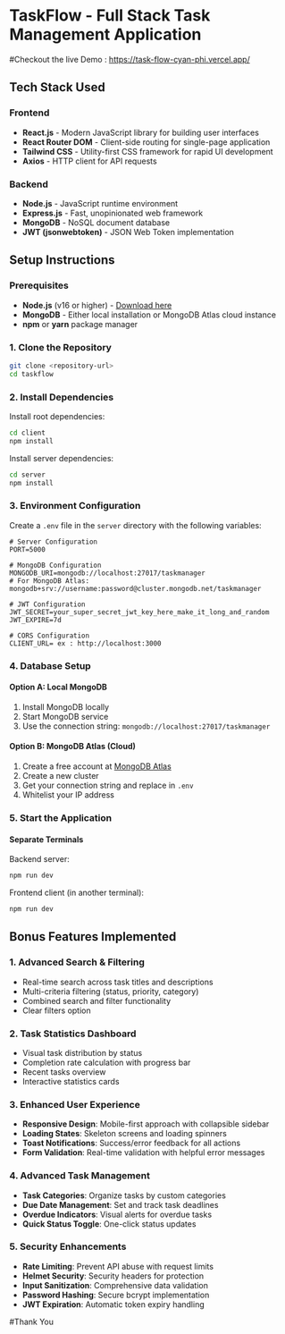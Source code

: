 # TaskFlow - Full Stack Task Management Application

#Checkout the live Demo : https://task-flow-cyan-phi.vercel.app/

## Tech Stack Used

### Frontend
- **React.js** - Modern JavaScript library for building user interfaces
- **React Router DOM** - Client-side routing for single-page application
- **Tailwind CSS** - Utility-first CSS framework for rapid UI development
- **Axios** - HTTP client for API requests

### Backend
- **Node.js** - JavaScript runtime environment
- **Express.js** - Fast, unopinionated web framework
- **MongoDB** - NoSQL document database
- **JWT (jsonwebtoken)** - JSON Web Token implementation



## Setup Instructions

### Prerequisites
- **Node.js** (v16 or higher) - [Download here](https://nodejs.org/)
- **MongoDB** - Either local installation or MongoDB Atlas cloud instance
- **npm** or **yarn** package manager

### 1. Clone the Repository
```bash
git clone <repository-url>
cd taskflow
```

### 2. Install Dependencies

Install root dependencies:
```bash
cd client
npm install
```

Install server dependencies:
```bash
cd server
npm install
```


### 3. Environment Configuration

Create a `.env` file in the `server` directory with the following variables:

```env
# Server Configuration
PORT=5000

# MongoDB Configuration
MONGODB_URI=mongodb://localhost:27017/taskmanager
# For MongoDB Atlas: mongodb+srv://username:password@cluster.mongodb.net/taskmanager

# JWT Configuration
JWT_SECRET=your_super_secret_jwt_key_here_make_it_long_and_random
JWT_EXPIRE=7d

# CORS Configuration
CLIENT_URL= ex : http://localhost:3000
```


### 4. Database Setup

#### Option A: Local MongoDB
1. Install MongoDB locally
2. Start MongoDB service
3. Use the connection string: `mongodb://localhost:27017/taskmanager`

#### Option B: MongoDB Atlas (Cloud)
1. Create a free account at [MongoDB Atlas](https://www.mongodb.com/atlas)
2. Create a new cluster
3. Get your connection string and replace in `.env`
4. Whitelist your IP address

### 5. Start the Application

#### Separate Terminals
Backend server:
```bash
npm run dev
```

Frontend client (in another terminal):
```bash
npm run dev
```


##  Bonus Features Implemented

### 1. **Advanced Search & Filtering**
- Real-time search across task titles and descriptions
- Multi-criteria filtering (status, priority, category)
- Combined search and filter functionality
- Clear filters option

### 2. **Task Statistics Dashboard**
- Visual task distribution by status
- Completion rate calculation with progress bar
- Recent tasks overview
- Interactive statistics cards

### 3. **Enhanced User Experience**
- **Responsive Design**: Mobile-first approach with collapsible sidebar
- **Loading States**: Skeleton screens and loading spinners
- **Toast Notifications**: Success/error feedback for all actions
- **Form Validation**: Real-time validation with helpful error messages


### 4. **Advanced Task Management**
- **Task Categories**: Organize tasks by custom categories
- **Due Date Management**: Set and track task deadlines
- **Overdue Indicators**: Visual alerts for overdue tasks
- **Quick Status Toggle**: One-click status updates

### 5. **Security Enhancements**
- **Rate Limiting**: Prevent API abuse with request limits
- **Helmet Security**: Security headers for protection
- **Input Sanitization**: Comprehensive data validation
- **Password Hashing**: Secure bcrypt implementation
- **JWT Expiration**: Automatic token expiry handling


#Thank You
